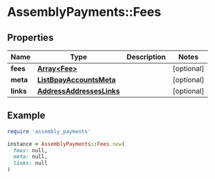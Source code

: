 # AssemblyPayments::Fees

## Properties

| Name | Type | Description | Notes |
| ---- | ---- | ----------- | ----- |
| **fees** | [**Array&lt;Fee&gt;**](Fee.md) |  | [optional] |
| **meta** | [**ListBpayAccountsMeta**](ListBpayAccountsMeta.md) |  | [optional] |
| **links** | [**AddressAddressesLinks**](AddressAddressesLinks.md) |  | [optional] |

## Example

```ruby
require 'assembly_payments'

instance = AssemblyPayments::Fees.new(
  fees: null,
  meta: null,
  links: null
)
```

